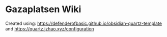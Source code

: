 # Gazaplatsen Wiki
Created using: https://defenderofbasic.github.io/obsidian-quartz-template and https://quartz.jzhao.xyz/configuration
